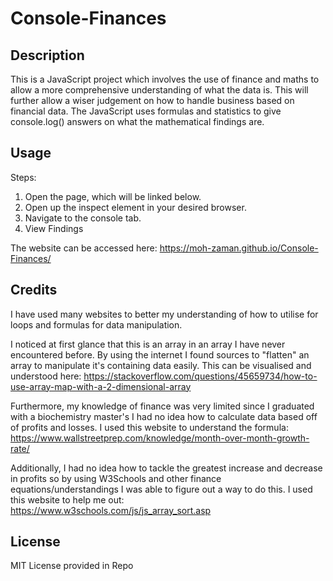 # Console-Finances

## Description

This is a JavaScript project which involves the use of finance and maths to allow a more comprehensive understanding of what the data is. This will further allow a wiser judgement on how to handle business based on financial data. The JavaScript uses formulas and statistics to give console.log() answers on what the mathematical findings are.

## Usage

Steps:
1. Open the page, which will be linked below.
2. Open up the inspect element in your desired browser.
3. Navigate to the console tab.
4. View Findings

The website can be accessed here: https://moh-zaman.github.io/Console-Finances/
   
## Credits

I have used many websites to better my understanding of how to utilise for loops and formulas for data manipulation.

I noticed at first glance that this is an array in an array I have never encountered before. By using the internet I found sources to "flatten" an array to manipulate it's containing data easily. This can be visualised and understood here: https://stackoverflow.com/questions/45659734/how-to-use-array-map-with-a-2-dimensional-array

Furthermore, my knowledge of finance was very limited since I graduated with a biochemistry master's I had no idea how to calculate data based off of profits and losses. I used this website to understand the formula: https://www.wallstreetprep.com/knowledge/month-over-month-growth-rate/

Additionally, I had no idea how to tackle the greatest increase and decrease in profits so by using W3Schools and other finance equations/understandings I was able to figure out a way to do this. I used this website to help me out: https://www.w3schools.com/js/js_array_sort.asp

## License

MIT License provided in Repo
